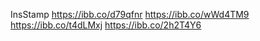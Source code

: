 InsStamp
https://ibb.co/d79qfnr
https://ibb.co/wWd4TM9
https://ibb.co/t4dLMxj
https://ibb.co/2h2T4Y6
